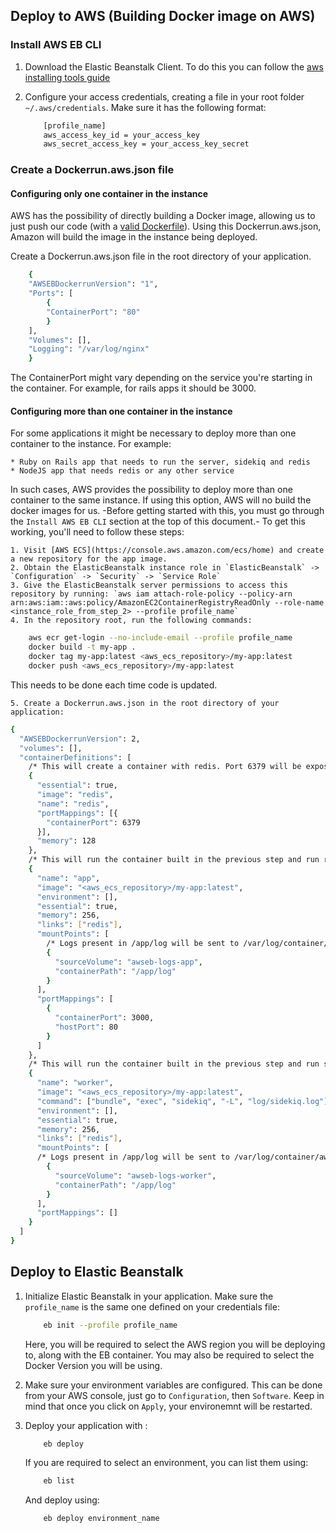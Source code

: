 ## Deploy to AWS (Building Docker image on AWS)

### Install AWS EB CLI

1. Download the Elastic Beanstalk Client. To do this you can follow the [aws installing tools guide](https://github.com/Wolox/tech-guides/blob/master/infrastructure/docs/aws/docs/aws-eb-deploy.md#installing-the-tools)

2. Configure your access credentials, creating a file in your root folder `~/.aws/credentials`. Make sure it has the following format:
    ```bash
        [profile_name]
        aws_access_key_id = your_access_key
        aws_secret_access_key = your_access_key_secret
    ```

### Create a Dockerrun.aws.json file

#### Configuring only one container in the instance

AWS has the possibility of directly building a Docker image, allowing us to just push our code (with a [valid Dockerfile](https://docs.aws.amazon.com/elasticbeanstalk/latest/dg/create_deploy_docker_image.html#create_deploy_docker_image_dockerfile)). Using this Dockerrun.aws.json, Amazon will build the image in the instance being deployed.

Create a Dockerrun.aws.json file in the root directory of your application.

```bash
    {
    "AWSEBDockerrunVersion": "1",
    "Ports": [
        {
        "ContainerPort": "80"
        }
    ],
    "Volumes": [],
    "Logging": "/var/log/nginx"
    }
```

The ContainerPort might vary depending on the service you're starting in the container. For example, for rails apps it should be 3000.
#### Configuring more than one container in the instance

For some applications it might be necessary to deploy more than one container to the instance. For example:

    * Ruby on Rails app that needs to run the server, sidekiq and redis
    * NodeJS app that needs redis or any other service

In such cases, AWS provides the possibility to deploy more than one container to the same instance. If using this option, AWS will no build the docker images for us. 
-Before getting started with this, you must go through the `Install AWS EB CLI` section at the top of this document.-
To get this working, you'll need to follow these steps:

    1. Visit [AWS ECS](https://console.aws.amazon.com/ecs/home) and create a new repository for the app image.
    2. Obtain the ElasticBeanstalk instance role in `ElasticBeanstalk` -> `Configuration` -> `Security` -> `Service Role`
    3. Give the ElasticBeanstalk server permissions to access this repository by running: `aws iam attach-role-policy --policy-arn arn:aws:iam::aws:policy/AmazonEC2ContainerRegistryReadOnly --role-name <instance_role_from_step_2> --profile profile_name`
    4. In the repository root, run the following commands:

```bash
    aws ecr get-login --no-include-email --profile profile_name
    docker build -t my-app .
    docker tag my-app:latest <aws_ecs_repository>/my-app:latest
    docker push <aws_ecs_repository>/my-app:latest
```

This needs to be done each time code is updated.

    5. Create a Dockerrun.aws.json in the root directory of your application:

```bash
{
  "AWSEBDockerrunVersion": 2,
  "volumes": [],
  "containerDefinitions": [
    /* This will create a container with redis. Port 6379 will be exposed outside the container */
    {
      "essential": true, 
      "image": "redis", 
      "name": "redis", 
      "portMappings": [{
        "containerPort": 6379
      }],
      "memory": 128
    },
    /* This will run the container built in the previous step and run rails server, link redis to it and expose port 3000 through port 80. */
    {
      "name": "app",
      "image": "<aws_ecs_repository>/my-app:latest",
      "environment": [],
      "essential": true,
      "memory": 256,
      "links": ["redis"],
      "mountPoints": [
        /* Logs present in /app/log will be sent to /var/log/container/awseb-logs-app in host computer */
        {
          "sourceVolume": "awseb-logs-app",
          "containerPath": "/app/log"
        }
      ],
      "portMappings": [
        {
          "containerPort": 3000,
          "hostPort": 80
        }
      ]
    },
    /* This will run the container built in the previous step and run sidekiq, link redis to it and expose port 3000 through port 80. */
    {
      "name": "worker",
      "image": "<aws_ecs_repository>/my-app:latest",
      "command": ["bundle", "exec", "sidekiq", "-L", "log/sidekiq.log"],
      "environment": [],
      "essential": true,
      "memory": 256,
      "links": ["redis"],
      "mountPoints": [
      /* Logs present in /app/log will be sent to /var/log/container/awseb-logs-worker in host computer */
        {
          "sourceVolume": "awseb-logs-worker",
          "containerPath": "/app/log"
        }
      ],
      "portMappings": []
    }
  ]
}
```

## Deploy to Elastic Beanstalk

1. Initialize Elastic Beanstalk in your application. Make sure the ```profile_name``` is the same one defined on your credentials file:
    ```bash
        eb init --profile profile_name
    ```
    Here, you will be required to select the AWS region you will be deploying to, along with the EB container. You may also be required to select the Docker Version you will be using. 

2. Make sure your environment variables are configured. This can be done from your AWS console, just go to ```Configuration```, then ```Software```. Keep in mind that once you click on ```Apply```, your environemnt will be restarted.

3. Deploy your application with :
    ```bash
        eb deploy
    ```

    If you are required to select an environment, you can list them using:
    ```bash
        eb list
    ```

    And deploy using:
    ```bash
        eb deploy environment_name
    ```
